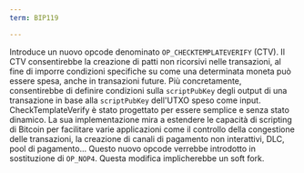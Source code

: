 ```yaml
---
term: BIP119

---
```

Introduce un nuovo opcode denominato `OP_CHECKTEMPLATEVERIFY` (CTV). Il CTV consentirebbe la creazione di patti non ricorsivi nelle transazioni, al fine di imporre condizioni specifiche su come una determinata moneta può essere spesa, anche in transazioni future. Più concretamente, consentirebbe di definire condizioni sulla `scriptPubKey` degli output di una transazione in base alla `scriptPubKey` dell'UTXO speso come input. CheckTemplateVerify è stato progettato per essere semplice e senza stato dinamico. La sua implementazione mira a estendere le capacità di scripting di Bitcoin per facilitare varie applicazioni come il controllo della congestione delle transazioni, la creazione di canali di pagamento non interattivi, DLC, pool di pagamento... Questo nuovo opcode verrebbe introdotto in sostituzione di `OP_NOP4`. Questa modifica implicherebbe un soft fork.